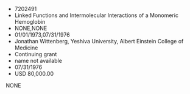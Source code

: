 * 7202491
* Linked Functions and Intermolecular Interactions of a Monomeric Hemoglobin
* NONE,NONE
* 01/01/1973,07/31/1976
* Jonathan Wittenberg, Yeshiva University, Albert Einstein College of Medicine
* Continuing grant
* name not available
* 07/31/1976
* USD 80,000.00

NONE